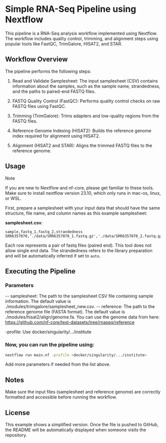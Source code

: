 # Simple RNA-Seq Pipeline using Nextflow

This pipeline is a RNA-Seq analysis workflow implemented using Nextflow. The workflow includes quality 
control, trimming, and alignment steps using popular tools like FastQC, TrimGalore, HISAT2, and STAR. 

## Workflow Overview
The pipeline performs the following steps:

1. Read and Validate Samplesheet: The input samplesheet (CSV) contains information about the samples, such as the sample name, 
strandedness, and the paths to paired-end FASTQ files.

2. FASTQ Quality Control (FastQC): Performs quality control checks on raw FASTQ files using FastQC.

3. Trimming (TrimGalore): Trims adapters and low-quality regions from the FASTQ files.

4. Reference Genome Indexing (HISAT2): Builds the reference genome index required for alignment using HISAT2.

5. Alignment (HISAT2 and STAR): Aligns the trimmed FASTQ files to the reference genome.


## Usage

> [!NOTE]
> If you are new to Nextflow and nf-core, please get familiar to these tools. Make sure to install nextflow version 23.10, which only runs in mac-os, linux, or WSL.

First, prepare a samplesheet with your input data that should have the same structure, file name, and column names as this example samplesheet:

**samplesheet.csv**:

```csv
sample,fastq_1,fastq_2,strandedness
SRR6357070,'./data/SRR6357070_1.fastq.gz','./data/SRR6357070_2.fastq.gz',auto
```

Each row represents a pair of fastq files (paired end). This tool does not allow single end data.
The strandedness refers to the library preparation and will be automatically inferred if set to `auto`.

## Executing the Pipeline

### Parameters
-- samplesheet: The path to the samplesheet CSV file containing sample information. The default value is ./modules/trimgalore/samplesheet_new.csv.
-- reference:   The path to the reference genome file (FASTA format). The default value is ./modules/hisat2/align/genome.fa. You can use the genome 
                data from here: https://github.com/nf-core/test-datasets/tree/rnaseq/reference

-profile:       Use docker/singularity/.../institute

### Now, you can run the pipeline using:

```bash
nextflow run main.nf -profile <docker/singularity/.../institute>
```

Add more parameters if needed from the list above.

## Notes
Make sure the input files (samplesheet and reference genome) are correctly formatted and accessible before running the workflow.


## License
This example shows a simplified version. Once the file is pushed to GitHub, the README will be automatically displayed when someone 
visits the repository.
